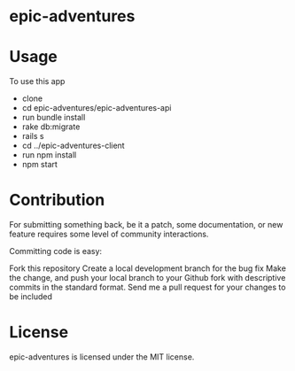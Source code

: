 # epic-adventures

# Usage
To use this app

* clone
* cd epic-adventures/epic-adventures-api
* run bundle install
* rake db:migrate
* rails s
* cd ../epic-adventures-client
* run npm install
* npm start

# Contribution
For submitting something back, be it a patch, some documentation, or new feature requires some level of community interactions.

Committing code is easy:

Fork this repository
Create a local development branch for the bug fix
Make the change, and push your local branch to your Github fork with descriptive commits in the standard format.
Send me a pull request for your changes to be included

# License
epic-adventures is licensed under the MIT license.
